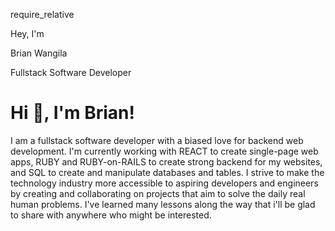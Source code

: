 require_relative 

<div className="header">
  <p>Hey, I'm </p>
  <span>Brian Wangila</span> 
  <p>Fullstack Software Developer</p>
</div>

# Hi 👋, I'm Brian!

I am a fullstack software developer with a biased love for backend web development. I'm currently working with REACT to create single-page web apps, RUBY and RUBY-on-RAILS to create strong backend for my websites, and SQL to create and manipulate databases and tables. I strive to make the technology industry more accessible to aspiring developers and engineers by creating and collaborating on projects that aim to solve the daily real human problems. I've learned many lessons along the way that i'll be glad to share with anywhere who might be interested.
<!--
**BrianWangila/BrianWangila** is a ✨ _special_ ✨ repository because its `README.md` (this file) appears on your GitHub profile.

Here are some ideas to get you started:

- 🔭 I’m currently working on ...
- 🌱 I’m currently learning ...
- 👯 I’m looking to collaborate on ...
- 🤔 I’m looking for help with ...
- 💬 Ask me about ...
- 📫 How to reach me: ...
- 😄 Pronouns: ...
- ⚡ Fun fact: ...
-->
